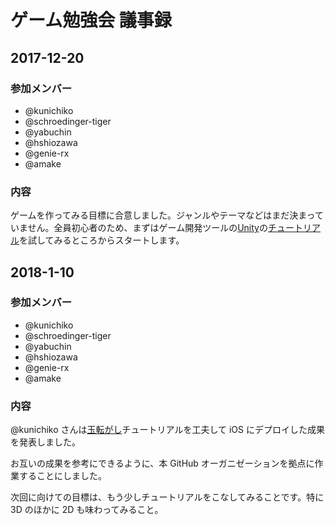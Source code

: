 # ゲーム勉強会 議事録

## 2017-12-20
### 参加メンバー
- @kunichiko
- @schroedinger-tiger
- @yabuchin
- @hshiozawa
- @genie-rx
- @amake

### 内容
ゲームを作ってみる目標に合意しました。ジャンルやテーマなどはまだ決まっていません。全員初心者のため、まずはゲーム開発ツールの[Unity](https://unity3d.com/)の[チュートリアル](https://unity3d.com/learn/tutorials)を試してみるところからスタートします。

## 2018-1-10
### 参加メンバー
- @kunichiko
- @schroedinger-tiger
- @yabuchin
- @hshiozawa
- @genie-rx
- @amake

### 内容
@kunichiko さんは[玉転がし](https://unity3d.com/learn/tutorials/s/roll-ball-tutorial)チュートリアルを工夫して iOS にデプロイした成果を発表しました。

お互いの成果を参考にできるように、本 GitHub オーガニゼーションを拠点に作業することにしました。

次回に向けての目標は、もう少しチュートリアルをこなしてみることです。特に 3D のほかに 2D も味わってみること。
